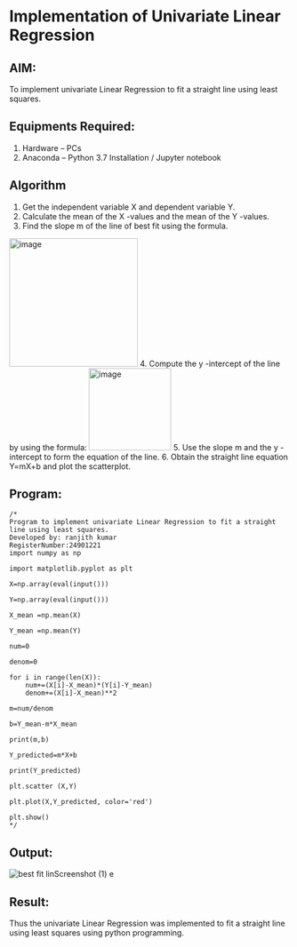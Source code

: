 # Implementation of Univariate Linear Regression
## AIM:
To implement univariate Linear Regression to fit a straight line using least squares.

## Equipments Required:
1. Hardware – PCs
2. Anaconda – Python 3.7 Installation / Jupyter notebook

## Algorithm
1. Get the independent variable X and dependent variable Y.
2. Calculate the mean of the X -values and the mean of the Y -values.
3. Find the slope m of the line of best fit using the formula. 
<img width="231" alt="image" src="https://user-images.githubusercontent.com/93026020/192078527-b3b5ee3e-992f-46c4-865b-3b7ce4ac54ad.png">
4. Compute the y -intercept of the line by using the formula:
<img width="148" alt="image" src="https://user-images.githubusercontent.com/93026020/192078545-79d70b90-7e9d-4b85-9f8b-9d7548a4c5a4.png">
5. Use the slope m and the y -intercept to form the equation of the line.
6. Obtain the straight line equation Y=mX+b and plot the scatterplot.

## Program:
```
/*
Program to implement univariate Linear Regression to fit a straight line using least squares.
Developed by: ranjith kumar
RegisterNumber:24901221
import numpy as np

import matplotlib.pyplot as plt

X=np.array(eval(input()))

Y=np.array(eval(input()))

X_mean =np.mean(X)

Y_mean =np.mean(Y)

num=0

denom=0

for i in range(len(X)):
    num+=(X[i]-X_mean)*(Y[i]-Y_mean)
    denom+=(X[i]-X_mean)**2

m=num/denom

b=Y_mean-m*X_mean

print(m,b)

Y_predicted=m*X+b

print(Y_predicted)

plt.scatter (X,Y)

plt.plot(X,Y_predicted, color='red')

plt.show()
*/
```

## Output:
![best fit lin![Screenshot (1)](https://github.com/user-attachments/assets/b41174d5-5c02-42a5-840a-11e65d2254fc)
e](sam.png)


## Result:
Thus the univariate Linear Regression was implemented to fit a straight line using least squares using python programming.
